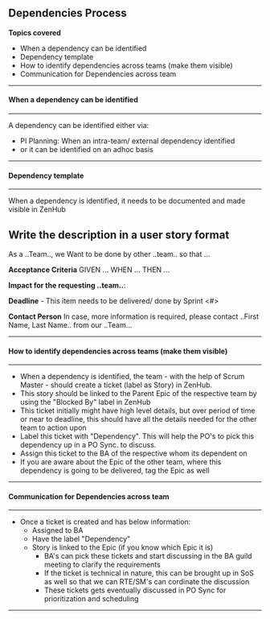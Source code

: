 ## Dependencies Process

**Topics covered**
- When a dependency can be identified
- Dependency template
- How to identify dependencies across teams (make them visible)
- Communication for Dependencies across team

----
#### When a dependency can be identified
----
A dependency can be identified either via:
- PI Planning: When an intra-team/ external dependency identified
- or it can be identified on an adhoc basis

----
#### Dependency template
----
When a dependency is identified, it needs to be documented and made visible in ZenHub

**Write the description in a user story format**
- 
As a ..Team..,
  we Want <something> to be done by other ..team..
    so that ...
  
**Acceptance Criteria**
GIVEN ... 
WHEN ...
THEN ... 

**Impact for the requesting ..team..**:

**Deadline** - This item needs to be delivered/ done by Sprint <#>

**Contact Person** 
In case, more information is required, please contact ..First Name, Last Name.. from our ..Team...

----

#### How to identify dependencies across teams (make them visible)
----
- When a dependency is identified, the team - with the help of Scrum Master - should create a ticket (label as Story) in ZenHub.
- This story should be linked to the Parent Epic of the respective team by using the "Blocked By" label in ZenHub
- This ticket initially might have high level details, but over period of time or near to deadline, this should have all the details needed for the other team to action upon
- Label this ticket with "Dependency". This will help the PO's to pick this dependency up in a PO Sync. to discuss.
- Assign this ticket to the BA of the respective <team> whom its dependent on
- If you are aware about the Epic of the other team, where this dependency is going to be delivered, tag the Epic as well

----

#### Communication for Dependencies across team
----
- Once a ticket is created and has below information:
  - Assigned to BA
  - Have the label "Dependency"
  - Story is linked to the Epic (if you know which Epic it is) 
    - BA's can pick these tickets and start discussing in the BA guild meeting to clarify the requirements
    - If the ticket is technical in nature, this can be brought up in SoS as well so that we can RTE/SM's can cordinate the discussion
    - These tickets gets eventually discussed in PO Sync for prioritization and scheduling
    
----
